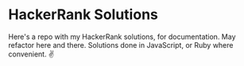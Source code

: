 # HackerRank Solutions

Here's a repo with my HackerRank solutions, for documentation. May refactor here and there. Solutions done in JavaScript, or Ruby where convenient. ✌️
